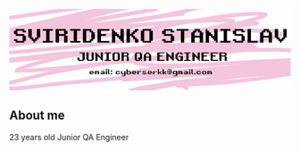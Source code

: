 ![Header](https://github.com/cyberserk/cyberserk/blob/main/assets/header.jpg)

## About me
23 years old Junior QA Engineer